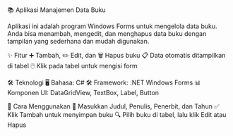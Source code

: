 📚 Aplikasi Manajemen Data Buku

Aplikasi ini adalah program Windows Forms untuk mengelola data buku. Anda bisa menambah, mengedit, dan menghapus data buku dengan tampilan yang sederhana dan mudah digunakan.

✨ Fitur
➕ Tambah, ✏️ Edit, dan 🗑️ Hapus buku
📋 Data otomatis ditampilkan di tabel
🖱️ Klik pada tabel untuk mengisi form

🛠️ Teknologi
🖥️ Bahasa: C#
🛠️ Framework: .NET Windows Forms
📊 Komponen UI: DataGridView, TextBox, Label, Button

📖 Cara Menggunakan
📝 Masukkan Judul, Penulis, Penerbit, dan Tahun
✅ Klik Tambah untuk menyimpan buku
🔍 Pilih buku di tabel, lalu klik Edit atau Hapus
